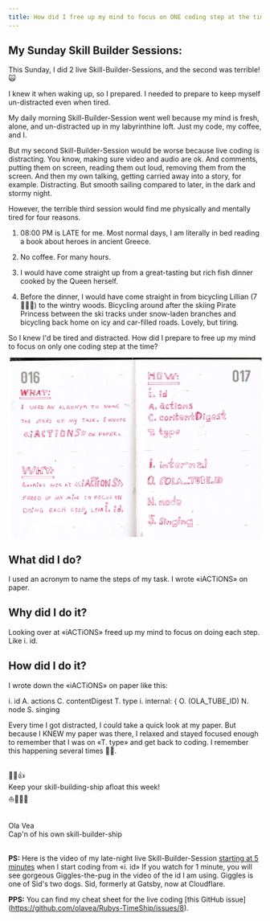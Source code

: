 ```yaml
---
title: How did I free up my mind to focus on ONE coding step at the time? While live coding, late at night.
---
```


## My Sunday Skill Builder Sessions:

This Sunday, I did 2 live Skill-Builder-Sessions, and the second was terrible! 🙀

I knew it when waking up, so I prepared. I needed to prepare to keep myself un-distracted even when tired.

My daily morning Skill-Builder-Session went well because my mind is fresh, alone, and un-distracted up in my labyrinthine loft. Just my code, my coffee, and I.

But my second Skill-Builder-Session would be worse because live coding is distracting. You know, making sure video and audio are ok. And comments, putting them on screen, reading them out loud, removing them from the screen. And then my own talking, getting carried away into a story, for example. Distracting. But smooth sailing compared to later, in the dark and stormy night.

However, the terrible third session would find me physically and mentally tired for four reasons.

1. 08:00 PM is LATE for me. Most normal days, I am literally in bed reading a book about heroes in ancient Greece.

2. No coffee. For many hours.

3. I would have come straight up from a great-tasting but rich fish dinner cooked by the Queen herself.

4. Before the dinner, I would have come straight in from bicycling Lillian (7 🏴‍☠️👸) to the wintry woods. Bicycling around after the skiing Pirate Princess between the ski tracks under snow-laden branches and bicycling back home on icy and car-filled roads. Lovely, but tiring.

So I knew I'd be tired and distracted. How did I prepare to free up my mind to focus on only one coding step at the time?

![focus](skill-builder-w3-2022.jpg)

## What did I do?

I used an acronym to name the steps of my task. I wrote «iACTiONS» on paper.

## Why did I do it?

Looking over at «iACTiONS» freed up my mind to focus on doing each step. Like i. id.

## How did I do it?

I wrote down the «iACTiONS» on paper like this:

i. id
A. actions
C. contentDigest
T. type
i. internal: {
O. (OLA_TUBE_ID)
N. node
S. singing

Every time I got distracted, I could take a quick look at my paper. But because I KNEW my paper was there, I relaxed and stayed focused enough to remember that I was on «T. type» and get back to coding. I remember this happening several times 💪😺.

&nbsp;  
💪😺👍  
Keep your skill-building-ship afloat this week!  
⛵🔧🏴‍☠️

&nbsp;  
Ola Vea  
Cap'n of his own skill-builder-ship

&nbsp;  
**PS:** Here is the video of my late-night live Skill-Builder-Session [starting at 5 minutes](https://youtu.be/_ZLxiOfhIi8?t=329) when I start coding from «i. id» If you watch for 1 minute, you will see gorgeous Giggles-the-pug in the video of the id I am using. Giggles is one of Sid's two dogs. Sid, formerly at Gatsby, now at Cloudflare.

**PPS:** You can find my cheat sheet for the live coding [this GitHub issue] (https://github.com/olavea/Rubys-TimeShip/issues/8).
